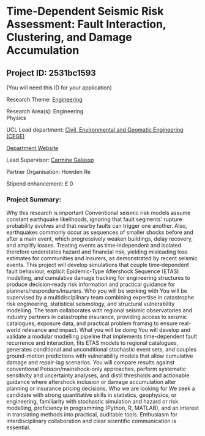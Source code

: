 # Time‑Dependent Seismic Risk Assessment: Fault Interaction, Clustering, and Damage Accumulation

## Project ID: **2531bc1593**
(You will need this ID for your application)

Research Theme: [Engineering](../themes/engineering.md)

Research Area(s):
Engineering<br />Physics

UCL Lead department: [Civil, Environmental and Geomatic Engineering (CEGE)](../departments/civil-environmental-and-geomatic-engineering.md)

[Department Website](https://www.ucl.ac.uk/civil-environmental-geomatic-engineering)

Lead Supervisor: [Carmine Galasso](https://profiles.ucl.ac.uk/44548)

Partner Organisation: Howden Re

Stipend enhancement: £ 0

### Project Summary:

Why this research is important
Conventional seismic risk models assume constant earthquake likelihoods, ignoring that fault segments’ rupture probability evolves and that nearby faults can trigger one another. Also, earthquakes commonly occur as sequences of smaller shocks before and after a main event, which progressively weaken buildings, delay recovery, and amplify losses. Treating events as time‑independent and isolated therefore understates hazard and financial risk, yielding misleading loss estimates for communities and insurers, as demonstrated by recent seismic events. This project will develop simulations that couple time‑dependent fault behaviour, explicit Epidemic‑Type Aftershock Sequence (ETAS) modelling, and cumulative damage tracking for engineering structures to produce decision‑ready risk information and practical guidance for planners/responders/insurers.
Who you will be working with
You will be supervised by a multidisciplinary team combining expertise in catastrophe risk engineering, statistical seismology, and structural vulnerability modelling. The team collaborates with regional seismic observatories and industry partners in catastrophe insurance, providing access to seismic catalogues, exposure data, and practical problem framing to ensure real-world relevance and impact.
What you will be doing
You will develop and validate a modular modelling pipeline that implements time-dependent fault recurrence and interaction, fits ETAS models to regional catalogues, generates conditional and unconditional stochastic event sets, and couples ground-motion predictions with vulnerability models that allow cumulative damage and repair-lag scenarios. You will compare results against conventional Poisson/mainshock-only approaches, perform systematic sensitivity and uncertainty analyses, and distil thresholds and actionable guidance where aftershock inclusion or damage accumulation alter planning or insurance pricing decisions.
Who we are looking for
We seek a candidate with strong quantitative skills in statistics, geophysics, or engineering, familiarity with stochastic simulation and hazard or risk modelling, proficiency in programming (Python, R, MATLAB), and an interest in translating methods into practical, auditable tools. Enthusiasm for interdisciplinary collaboration and clear scientific communication is essential.
